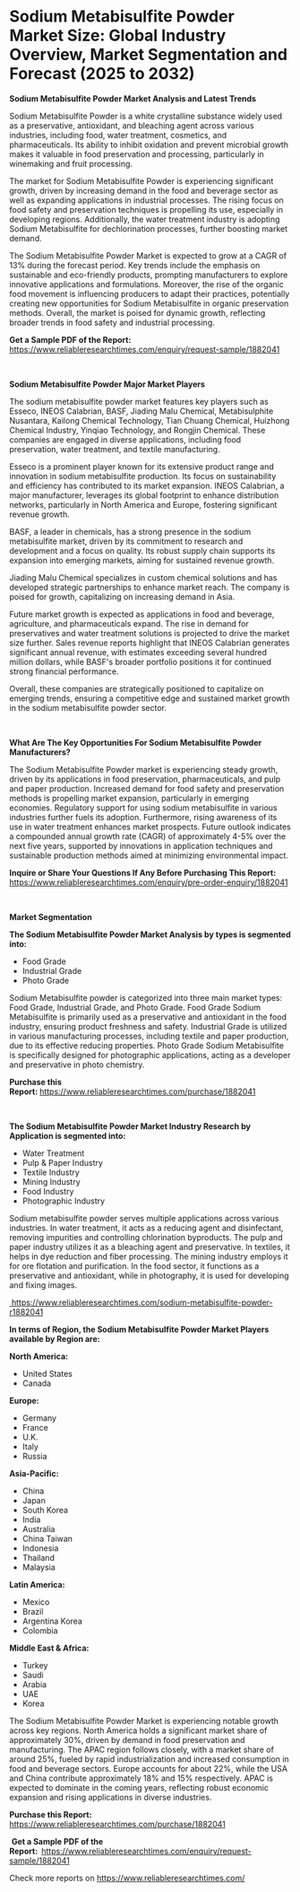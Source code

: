 <p><h1>Sodium Metabisulfite Powder Market Size: Global Industry Overview, Market Segmentation and Forecast (2025 to 2032)</h1></p><p><strong>Sodium Metabisulfite Powder Market Analysis and Latest Trends</strong></p>
<p><p>Sodium Metabisulfite Powder is a white crystalline substance widely used as a preservative, antioxidant, and bleaching agent across various industries, including food, water treatment, cosmetics, and pharmaceuticals. Its ability to inhibit oxidation and prevent microbial growth makes it valuable in food preservation and processing, particularly in winemaking and fruit processing. </p><p>The market for Sodium Metabisulfite Powder is experiencing significant growth, driven by increasing demand in the food and beverage sector as well as expanding applications in industrial processes. The rising focus on food safety and preservation techniques is propelling its use, especially in developing regions. Additionally, the water treatment industry is adopting Sodium Metabisulfite for dechlorination processes, further boosting market demand.</p><p>The Sodium Metabisulfite Powder Market is expected to grow at a CAGR of 13% during the forecast period. Key trends include the emphasis on sustainable and eco-friendly products, prompting manufacturers to explore innovative applications and formulations. Moreover, the rise of the organic food movement is influencing producers to adapt their practices, potentially creating new opportunities for Sodium Metabisulfite in organic preservation methods. Overall, the market is poised for dynamic growth, reflecting broader trends in food safety and industrial processing.</p></p>
<p><strong>Get a Sample PDF of the Report:&nbsp;</strong> <a href="https://www.reliableresearchtimes.com/enquiry/request-sample/1882041?utm_campaign=2771&utm_medium=2&utm_source=Github&utm_content=ia&utm_term=02042025&utm_id=sodium-metabisulfite-powder">https://www.reliableresearchtimes.com/enquiry/request-sample/1882041</a></p>
<p>&nbsp;</p>
<p><strong>Sodium Metabisulfite Powder Major Market Players</strong></p>
<p><p>The sodium metabisulfite powder market features key players such as Esseco, INEOS Calabrian, BASF, Jiading Malu Chemical, Metabisulphite Nusantara, Kailong Chemical Technology, Tian Chuang Chemical, Huizhong Chemical Industry, Yinqiao Technology, and Rongjin Chemical. These companies are engaged in diverse applications, including food preservation, water treatment, and textile manufacturing.</p><p>Esseco is a prominent player known for its extensive product range and innovation in sodium metabisulfite production. Its focus on sustainability and efficiency has contributed to its market expansion. INEOS Calabrian, a major manufacturer, leverages its global footprint to enhance distribution networks, particularly in North America and Europe, fostering significant revenue growth.</p><p>BASF, a leader in chemicals, has a strong presence in the sodium metabisulfite market, driven by its commitment to research and development and a focus on quality. Its robust supply chain supports its expansion into emerging markets, aiming for sustained revenue growth.</p><p>Jiading Malu Chemical specializes in custom chemical solutions and has developed strategic partnerships to enhance market reach. The company is poised for growth, capitalizing on increasing demand in Asia.</p><p>Future market growth is expected as applications in food and beverage, agriculture, and pharmaceuticals expand. The rise in demand for preservatives and water treatment solutions is projected to drive the market size further. Sales revenue reports highlight that INEOS Calabrian generates significant annual revenue, with estimates exceeding several hundred million dollars, while BASF's broader portfolio positions it for continued strong financial performance.</p><p>Overall, these companies are strategically positioned to capitalize on emerging trends, ensuring a competitive edge and sustained market growth in the sodium metabisulfite powder sector.</p></p>
<p>&nbsp;</p>
<p><strong>What Are The Key Opportunities For Sodium Metabisulfite Powder Manufacturers?</strong></p>
<p><p>The Sodium Metabisulfite Powder market is experiencing steady growth, driven by its applications in food preservation, pharmaceuticals, and pulp and paper production. Increased demand for food safety and preservation methods is propelling market expansion, particularly in emerging economies. Regulatory support for using sodium metabisulfite in various industries further fuels its adoption. Furthermore, rising awareness of its use in water treatment enhances market prospects. Future outlook indicates a compounded annual growth rate (CAGR) of approximately 4-5% over the next five years, supported by innovations in application techniques and sustainable production methods aimed at minimizing environmental impact.</p></p>
<p><strong>Inquire or Share Your Questions If Any Before Purchasing This Report:</strong> <a href="https://www.reliableresearchtimes.com/enquiry/pre-order-enquiry/1882041?utm_campaign=2771&utm_medium=2&utm_source=Github&utm_content=ia&utm_term=02042025&utm_id=sodium-metabisulfite-powder">https://www.reliableresearchtimes.com/enquiry/pre-order-enquiry/1882041</a></p>
<p>&nbsp;</p>
<p><strong>Market Segmentation</strong></p>
<p><strong>The Sodium Metabisulfite Powder Market Analysis by types is segmented into:</strong></p>
<p><ul><li>Food Grade</li><li>Industrial Grade</li><li>Photo Grade</li></ul></p>
<p><p>Sodium Metabisulfite powder is categorized into three main market types: Food Grade, Industrial Grade, and Photo Grade. Food Grade Sodium Metabisulfite is primarily used as a preservative and antioxidant in the food industry, ensuring product freshness and safety. Industrial Grade is utilized in various manufacturing processes, including textile and paper production, due to its effective reducing properties. Photo Grade Sodium Metabisulfite is specifically designed for photographic applications, acting as a developer and preservative in photo chemistry.</p></p>
<p><strong>Purchase this Report:&nbsp;</strong><a href="https://www.reliableresearchtimes.com/purchase/1882041?utm_campaign=2771&utm_medium=2&utm_source=Github&utm_content=ia&utm_term=02042025&utm_id=sodium-metabisulfite-powder">https://www.reliableresearchtimes.com/purchase/1882041</a></p>
<p>&nbsp;</p>
<p><strong>The Sodium Metabisulfite Powder Market Industry Research by Application is segmented into:</strong></p>
<p><ul><li>Water Treatment</li><li>Pulp & Paper Industry</li><li>Textile Industry</li><li>Mining Industry</li><li>Food Industry</li><li>Photographic Industry</li></ul></p>
<p><p>Sodium metabisulfite powder serves multiple applications across various industries. In water treatment, it acts as a reducing agent and disinfectant, removing impurities and controlling chlorination byproducts. The pulp and paper industry utilizes it as a bleaching agent and preservative. In textiles, it helps in dye reduction and fiber processing. The mining industry employs it for ore flotation and purification. In the food sector, it functions as a preservative and antioxidant, while in photography, it is used for developing and fixing images.</p></p>
<p><a href="https://www.reliableresearchtimes.com/sodium-metabisulfite-powder-r1882041?utm_campaign=2771&utm_medium=2&utm_source=Github&utm_content=ia&utm_term=02042025&utm_id=sodium-metabisulfite-powder">&nbsp;https://www.reliableresearchtimes.com/sodium-metabisulfite-powder-r1882041</a></p>
<p><strong>In terms of Region, the Sodium Metabisulfite Powder Market Players available by Region are:</strong></p>
<p>
    <p> <strong> North America: </strong>
        <ul>
            <li>United States</li>
            <li>Canada</li>
        </ul>
        </p> 
    <p> <strong> Europe: </strong>
        <ul>
            <li>Germany</li>
            <li>France</li>
            <li>U.K.</li>
            <li>Italy</li>
            <li>Russia</li>
        </ul>
        </p> 
    <p> <strong> Asia-Pacific: </strong>
        <ul>
            <li>China</li>
            <li>Japan</li>
            <li>South Korea</li>
            <li>India</li>
            <li>Australia</li>
            <li>China Taiwan</li>
            <li>Indonesia</li>
            <li>Thailand</li>
            <li>Malaysia</li>
        </ul>
        </p> 
    <p> <strong> Latin America: </strong>
        <ul>
            <li>Mexico</li>
            <li>Brazil</li>
            <li>Argentina Korea</li>
            <li>Colombia</li>
        </ul>
        </p> 
    <p> <strong> Middle East & Africa: </strong>
        <ul>
            <li>Turkey</li>
            <li>Saudi</li>
            <li>Arabia</li>
            <li>UAE</li>
            <li>Korea</li>
        </ul>
    </p>
    </p>
<p><p>The Sodium Metabisulfite Powder Market is experiencing notable growth across key regions. North America holds a significant market share of approximately 30%, driven by demand in food preservation and manufacturing. The APAC region follows closely, with a market share of around 25%, fueled by rapid industrialization and increased consumption in food and beverage sectors. Europe accounts for about 22%, while the USA and China contribute approximately 18% and 15% respectively. APAC is expected to dominate in the coming years, reflecting robust economic expansion and rising applications in diverse industries.</p></p>
<p><strong>Purchase this Report: </strong><a href="https://www.reliableresearchtimes.com/purchase/1882041?utm_campaign=2771&utm_medium=2&utm_source=Github&utm_content=ia&utm_term=02042025&utm_id=sodium-metabisulfite-powder">https://www.reliableresearchtimes.com/purchase/1882041</a></p>
<p>&nbsp;<strong>Get a Sample PDF of the Report:&nbsp;&nbsp;</strong><a href="https://www.reliableresearchtimes.com/enquiry/request-sample/1882041?utm_campaign=2771&utm_medium=2&utm_source=Github&utm_content=ia&utm_term=02042025&utm_id=sodium-metabisulfite-powder">https://www.reliableresearchtimes.com/enquiry/request-sample/1882041</a></p>
<p><strong></strong></p>
<p>Check more reports on <a href="https://www.reliableresearchtimes.com/?utm_campaign=2771&utm_medium=2&utm_source=Github&utm_content=ia&utm_term=02042025&utm_id=sodium-metabisulfite-powder">https://www.reliableresearchtimes.com/</a></p>